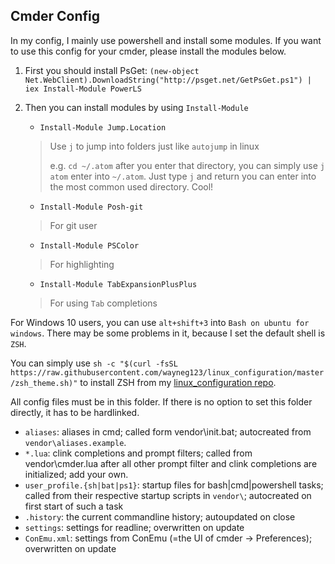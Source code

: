 ## Cmder Config

In my config, I mainly use powershell and install some modules. If you want to use this config for your cmder, please install the modules below.

1. First you should install PsGet:
    `(new-object Net.WebClient).DownloadString("http://psget.net/GetPsGet.ps1") | iex
Install-Module PowerLS`

2. Then you can install modules by using `Install-Module`
    - `Install-Module Jump.Location`
    > Use `j` to jump into folders just like `autojump` in linux
    >
    > e.g. `cd ~/.atom` after you enter that directory, you can simply use `j atom` enter into `~/.atom`. Just type `j` and return you can enter into the most common used directory. Cool!
    - `Install-Module Posh-git`
    > For git user
    - `Install-Module PSColor`
    > For highlighting
    - `Install-Module TabExpansionPlusPlus`
    > For using `Tab` completions

For Windows 10 users, you can use `alt+shift+3` into `Bash on ubuntu for windows`. There may be some problems in it, because I set the default shell is `ZSH`.

You can simply use `sh -c "$(curl -fsSL https://raw.githubusercontent.com/wayneg123/linux_configuration/master/zsh_theme.sh)"` to install ZSH from my [linux_configuration repo](https://github.com/wayneg123/linux_configuration).


All config files must be in this folder. If there is no option to set this folder
directly, it has to be hardlinked.

* `aliases`: aliases in cmd; called form vendor\init.bat; autocreated from
  `vendor\aliases.example`.
* `*.lua`: clink completions and prompt filters; called from vendor\cmder.lua after all
  other prompt filter and clink completions are initialized; add your own.
* `user_profile.{sh|bat|ps1}`: startup files for bash|cmd|powershell tasks; called from their
  respective startup scripts in `vendor\`; autocreated on first start of such a task
* `.history`: the current commandline history; autoupdated on close
* `settings`: settings for readline; overwritten on update
* `ConEmu.xml`: settings from ConEmu (=the UI of cmder -> Preferences); overwritten on update
